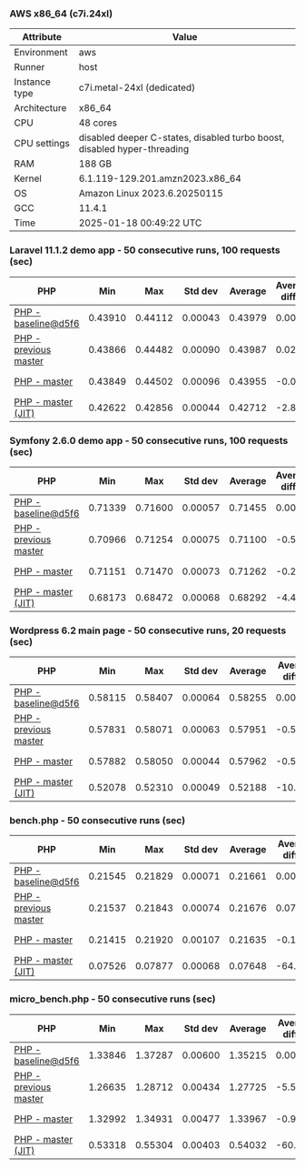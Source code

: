 ### AWS x86_64 (c7i.24xl)

|  Attribute    |     Value      |
|---------------|----------------|
| Environment   |aws|
| Runner        |host|
| Instance type |c7i.metal-24xl (dedicated)|
| Architecture  |x86_64
| CPU           |48 cores|
| CPU settings  |disabled deeper C-states, disabled turbo boost, disabled hyper-threading|
| RAM           |188 GB|
| Kernel        |6.1.119-129.201.amzn2023.x86_64|
| OS            |Amazon Linux 2023.6.20250115|
| GCC           |11.4.1|
| Time          |2025-01-18 00:49:22 UTC|

### Laravel 11.1.2 demo app - 50 consecutive runs, 100 requests (sec)

|     PHP     |     Min     |     Max     |    Std dev   |   Average  |  Average diff % |   Median   | Median diff % |     Memory    |
|-------------|-------------|-------------|--------------|------------|-----------------|------------|---------------|---------------|
|[PHP - baseline@d5f6](https://github.com/php/php-src/commit/d5f6e56610)|0.43910|0.44112|0.00043|0.43979|0.00%|0.43970|0.00%|41.87 MB|
|[PHP - previous master](https://github.com/php/php-src/commit/d0d8e6867a)|0.43866|0.44482|0.00090|0.43987|0.02%|0.43980|0.02%|41.77 MB|
|[PHP - master](https://github.com/php/php-src/commit/709c0a9905)|0.43849|0.44502|0.00096|0.43955|-0.05%|0.43936|-0.08%|41.77 MB|
|[PHP - master (JIT)](https://github.com/php/php-src/commit/709c0a9905)|0.42622|0.42856|0.00044|0.42712|-2.88%|0.42708|-2.87%|50.82 MB|

### Symfony 2.6.0 demo app - 50 consecutive runs, 100 requests (sec)

|     PHP     |     Min     |     Max     |    Std dev   |   Average  |  Average diff % |   Median   | Median diff % |     Memory    |
|-------------|-------------|-------------|--------------|------------|-----------------|------------|---------------|---------------|
|[PHP - baseline@d5f6](https://github.com/php/php-src/commit/d5f6e56610)|0.71339|0.71600|0.00057|0.71455|0.00%|0.71457|0.00%|37.41 MB|
|[PHP - previous master](https://github.com/php/php-src/commit/d0d8e6867a)|0.70966|0.71254|0.00075|0.71100|-0.50%|0.71097|-0.50%|37.47 MB|
|[PHP - master](https://github.com/php/php-src/commit/709c0a9905)|0.71151|0.71470|0.00073|0.71262|-0.27%|0.71251|-0.29%|37.47 MB|
|[PHP - master (JIT)](https://github.com/php/php-src/commit/709c0a9905)|0.68173|0.68472|0.00068|0.68292|-4.43%|0.68275|-4.45%|44.55 MB|

### Wordpress 6.2 main page - 50 consecutive runs, 20 requests (sec)

|     PHP     |     Min     |     Max     |    Std dev   |   Average  |  Average diff % |   Median   | Median diff % |     Memory    |
|-------------|-------------|-------------|--------------|------------|-----------------|------------|---------------|---------------|
|[PHP - baseline@d5f6](https://github.com/php/php-src/commit/d5f6e56610)|0.58115|0.58407|0.00064|0.58255|0.00%|0.58250|0.00%|43.02 MB|
|[PHP - previous master](https://github.com/php/php-src/commit/d0d8e6867a)|0.57831|0.58071|0.00063|0.57951|-0.52%|0.57955|-0.51%|42.87 MB|
|[PHP - master](https://github.com/php/php-src/commit/709c0a9905)|0.57882|0.58050|0.00044|0.57962|-0.50%|0.57957|-0.50%|42.87 MB|
|[PHP - master (JIT)](https://github.com/php/php-src/commit/709c0a9905)|0.52078|0.52310|0.00049|0.52188|-10.41%|0.52182|-10.42%|61.98 MB|

### bench.php - 50 consecutive runs (sec)

|     PHP     |     Min     |     Max     |    Std dev   |   Average  |  Average diff % |   Median   | Median diff % |     Memory    |
|-------------|-------------|-------------|--------------|------------|-----------------|------------|---------------|---------------|
|[PHP - baseline@d5f6](https://github.com/php/php-src/commit/d5f6e56610)|0.21545|0.21829|0.00071|0.21661|0.00%|0.21662|0.00%|26.19 MB|
|[PHP - previous master](https://github.com/php/php-src/commit/d0d8e6867a)|0.21537|0.21843|0.00074|0.21676|0.07%|0.21667|0.02%|26.14 MB|
|[PHP - master](https://github.com/php/php-src/commit/709c0a9905)|0.21415|0.21920|0.00107|0.21635|-0.12%|0.21629|-0.15%|26.14 MB|
|[PHP - master (JIT)](https://github.com/php/php-src/commit/709c0a9905)|0.07526|0.07877|0.00068|0.07648|-64.69%|0.07641|-64.73%|27.31 MB|

### micro_bench.php - 50 consecutive runs (sec)

|     PHP     |     Min     |     Max     |    Std dev   |   Average  |  Average diff % |   Median   | Median diff % |     Memory    |
|-------------|-------------|-------------|--------------|------------|-----------------|------------|---------------|---------------|
|[PHP - baseline@d5f6](https://github.com/php/php-src/commit/d5f6e56610)|1.33846|1.37287|0.00600|1.35215|0.00%|1.35227|0.00%|20.45 MB|
|[PHP - previous master](https://github.com/php/php-src/commit/d0d8e6867a)|1.26635|1.28712|0.00434|1.27725|-5.54%|1.27680|-5.58%|20.39 MB|
|[PHP - master](https://github.com/php/php-src/commit/709c0a9905)|1.32992|1.34931|0.00477|1.33967|-0.92%|1.33961|-0.94%|20.40 MB|
|[PHP - master (JIT)](https://github.com/php/php-src/commit/709c0a9905)|0.53318|0.55304|0.00403|0.54032|-60.04%|0.54022|-60.05%|21.73 MB|
